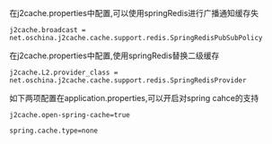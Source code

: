 在j2cache.properties中配置,可以使用springRedis进行广播通知缓存失

```
j2cache.broadcast = net.oschina.j2cache.cache.support.redis.SpringRedisPubSubPolicy
```
在j2cache.properties中配置,使用springRedis替换二级缓存
```
j2cache.L2.provider_class = net.oschina.j2cache.cache.support.redis.SpringRedisProvider
```
如下两项配置在application.properties,可以开启对spring cahce的支持
```
j2cache.open-spring-cache=true  
```
```
spring.cache.type=none
```
